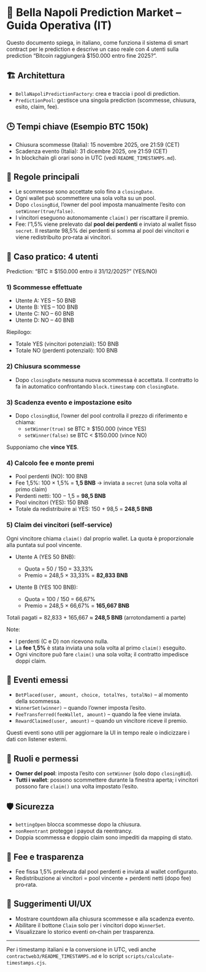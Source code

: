 # 📘 Bella Napoli Prediction Market – Guida Operativa (IT)

Questo documento spiega, in italiano, come funziona il sistema di smart contract per le prediction e descrive un caso reale con 4 utenti sulla prediction “Bitcoin raggiungerà $150.000 entro fine 2025?”.

## 🏗️ Architettura
- `BellaNapoliPredictionFactory`: crea e traccia i pool di prediction.
- `PredictionPool`: gestisce una singola prediction (scommesse, chiusura, esito, claim, fee).

## 🕒 Tempi chiave (Esempio BTC 150k)
- Chiusura scommesse (Italia): 15 novembre 2025, ore 21:59 (CET)
- Scadenza evento (Italia): 31 dicembre 2025, ore 21:59 (CET)
- In blockchain gli orari sono in UTC (vedi `README_TIMESTAMPS.md`).

## 🔐 Regole principali
- Le scommesse sono accettate solo fino a `closingDate`.
- Ogni wallet può scommettere una sola volta su un pool.
- Dopo `closingBid`, l’owner del pool imposta manualmente l’esito con `setWinner(true/false)`.
- I vincitori eseguono autonomamente `claim()` per riscattare il premio.
- Fee: l’1,5% viene prelevato dal **pool dei perdenti** e inviato al wallet fisso `secret`. Il restante 98,5% dei perdenti si somma al pool dei vincitori e viene redistribuito pro‑rata ai vincitori.

## 🧪 Caso pratico: 4 utenti
Prediction: “BTC ≥ $150.000 entro il 31/12/2025?” (YES/NO)

### 1) Scommesse effettuate
- Utente A: YES – 50 BNB
- Utente B: YES – 100 BNB
- Utente C: NO – 60 BNB
- Utente D: NO – 40 BNB

Riepilogo:
- Totale YES (vincitori potenziali): 150 BNB
- Totale NO (perdenti potenziali): 100 BNB

### 2) Chiusura scommesse
- Dopo `closingDate` nessuna nuova scommessa è accettata. Il contratto lo fa in automatico confrontando `block.timestamp` con `closingDate`.

### 3) Scadenza evento e impostazione esito
- Dopo `closingBid`, l’owner del pool controlla il prezzo di riferimento e chiama:
  - `setWinner(true)` se BTC ≥ $150.000 (vince YES)
  - `setWinner(false)` se BTC < $150.000 (vince NO)

Supponiamo che **vince YES**.

### 4) Calcolo fee e monte premi
- Pool perdenti (NO): 100 BNB
- Fee 1,5%: 100 × 1,5% = **1,5 BNB** → inviata a `secret` (una sola volta al primo claim)
- Perdenti netti: 100 − 1,5 = **98,5 BNB**
- Pool vincitori (YES): 150 BNB
- Totale da redistribuire ai YES: 150 + 98,5 = **248,5 BNB**

### 5) Claim dei vincitori (self‑service)
Ogni vincitore chiama `claim()` dal proprio wallet. La quota è proporzionale alla puntata sul pool vincente.

- Utente A (YES 50 BNB):
  - Quota = 50 / 150 = 33,33%
  - Premio = 248,5 × 33,33% = **82,833 BNB**

- Utente B (YES 100 BNB):
  - Quota = 100 / 150 = 66,67%
  - Premio = 248,5 × 66,67% = **165,667 BNB**

Totali pagati = 82,833 + 165,667 ≈ **248,5 BNB** (arrotondamenti a parte)

Note:
- I perdenti (C e D) non ricevono nulla.
- La **fee 1,5%** è stata inviata una sola volta al primo `claim()` eseguito.
- Ogni vincitore può fare `claim()` una sola volta; il contratto impedisce doppi claim.

## 🔎 Eventi emessi
- `BetPlaced(user, amount, choice, totalYes, totalNo)` – al momento della scommessa.
- `WinnerSet(winner)` – quando l’owner imposta l’esito.
- `FeeTransferred(feeWallet, amount)` – quando la fee viene inviata.
- `RewardClaimed(user, amount)` – quando un vincitore riceve il premio.

Questi eventi sono utili per aggiornare la UI in tempo reale o indicizzare i dati con listener esterni.

## 🧭 Ruoli e permessi
- **Owner del pool**: imposta l’esito con `setWinner` (solo dopo `closingBid`).
- **Tutti i wallet**: possono scommettere durante la finestra aperta; i vincitori possono fare `claim()` una volta impostato l’esito.

## 🛡️ Sicurezza
- `bettingOpen` blocca scommesse dopo la chiusura.
- `nonReentrant` protegge i payout da reentrancy.
- Doppia scommessa e doppio claim sono impediti da mapping di stato.

## 💼 Fee e trasparenza
- Fee fissa 1,5% prelevata dal pool perdenti e inviata al wallet configurato.
- Redistribuzione ai vincitori = pool vincente + perdenti netti (dopo fee) pro‑rata.

## 🧰 Suggerimenti UI/UX
- Mostrare countdown alla chiusura scommesse e alla scadenza evento.
- Abilitare il bottone `Claim` solo per i vincitori dopo `WinnerSet`.
- Visualizzare lo storico eventi on‑chain per trasparenza.

---
Per i timestamp italiani e la conversione in UTC, vedi anche `contractweb3/README_TIMESTAMPS.md` e lo script `scripts/calculate-timestamps.cjs`.
